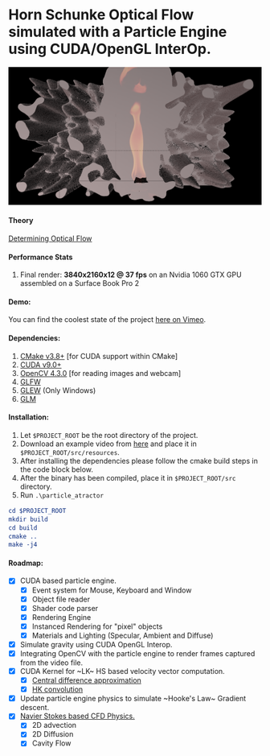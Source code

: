 # Horn Schunke Optical Flow simulated with a Particle Engine using CUDA/OpenGL InterOp.

![Particle engine rendering 1024^3*30 triangles on the left and OPtFlow on the right.](./res/optflow_cfd.png)

#### Theory
[Determining Optical Flow](http://image.diku.dk/imagecanon/material/HornSchunckOptical_Flow.pdf)

#### Performance Stats
1. Final render: __3840x2160x12 @ 37 fps__ on an Nvidia 1060 GTX GPU assembled on a Surface Book Pro 2 

#### Demo:
You can find the coolest state of the project [here on Vimeo](https://vimeo.com/408605423).

#### Dependencies:

1. [CMake v3.8+](https://cmake.org/download/) [for CUDA support within CMake]
2. [CUDA v9.0+](https://developer.nvidia.com/cuda-92-download-archive) 
3. [OpenCV 4.3.0](https://github.com/opencv/opencv/archive/4.3.0.tar.gz) [for reading images and webcam]
4. [GLFW](https://github.com/glfw/glfw)
5. [GLEW](https://github.com/nigels-com/glew/archive/glew-2.1.0.tar.gz) (Only Windows)
6. [GLM](https://github.com/g-truc/glm/archive/0.9.9.8.tar.gz)

#### Installation:

1. Let `$PROJECT_ROOT` be the root directory of the project.
2. Download an example video from [here](https://drive.google.com/open?id=1gg7qESE4TFNfjMmYdOnTzwgEwnnZV7UT) and place it in `$PROJECT_ROOT/src/resources`.
3. After installing the dependencies please follow the cmake build steps in the code block below.
4. After the binary has been compiled, place it in `$PROJECT_ROOT/src` directory.
5. Run `.\particle_atractor`

```cmake
cd $PROJECT_ROOT
mkdir build
cd build
cmake ..
make -j4
```

#### Roadmap:

- [x] CUDA based particle engine.
  - [x] Event system for Mouse, Keyboard and Window
  - [x] Object file reader
  - [x] Shader code parser
  - [x] Rendering Engine
  - [x] Instanced Rendering for "pixel" objects
  - [x] Materials and Lighting (Specular, Ambient and Diffuse)
- [x] Simulate gravity using CUDA OpenGL Interop.
- [x] Integrating OpenCV with the particle engine to render frames captured from the video file.
- [x] CUDA Kernel for ~LK~ HS based velocity vector computation.
  - [x] [Central difference approximation](https://github.com/KaunilD/particle_attractor/blob/master/src/cuda/optflow.cu#L67)
  - [x] [HK convolution](https://github.com/KaunilD/particle_attractor/blob/master/src/cuda/optflow.cu#L143)
- [x] Update particle engine physics to simulate ~Hooke's Law~ Gradient descent.
- [x] [Navier Stokes based CFD Physics.](https://github.com/KaunilD/particle_attractor/blob/master/src/cuda/optflow.cu#L143)
  - [x] 2D advection
  - [x] 2D Diffusion
  - [x] Cavity Flow
